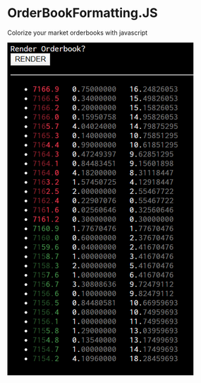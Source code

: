 # OrderBookFormatting.JS
Colorize your market orderbooks with javascript 

![Screenshot](https://github.com/okutbay/OrderBookFormatting.JS/blob/master/Annotation%202019-12-20%20105358.png)
